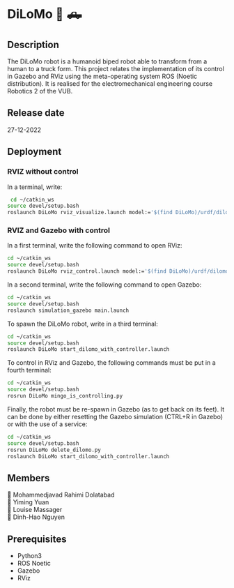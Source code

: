 # DiLoMo :robot: :pickup_truck:

## Description
The DiLoMo robot is a humanoid biped robot able to transform from a human to a truck form.
This project relates the implementation of its control in Gazebo and RViz using the meta-operating system ROS (Noetic distribution).
It is realised for the electromechanical engineering course Robotics 2 of the VUB.

## Release date
27-12-2022

## Deployment

### RVIZ without control
In a terminal, write:

```bash
 cd ~/catkin_ws
source devel/setup.bash
roslaunch DiLoMo rviz_visualize.launch model:='$(find DiLoMo)/urdf/dilomo.urdf'
```
### RVIZ and Gazebo with control
In a first terminal, write the following command to open RViz:

```bash
cd ~/catkin_ws
source devel/setup.bash
roslaunch DiLoMo rviz_control.launch model:='$(find DiLoMo)/urdf/dilomo.urdf'
```
In a second terminal, write the following command to open Gazebo:

```bash
cd ~/catkin_ws
source devel/setup.bash
roslaunch simulation_gazebo main.launch
```

To spawn the DiLoMo robot, write in a third terminal:
```bash
cd ~/catkin_ws
source devel/setup.bash
roslaunch DiLoMo start_dilomo_with_controller.launch
```

To control in RViz and Gazebo, the following commands must be put in a  fourth terminal:
```bash
cd ~/catkin_ws
source devel/setup.bash
rosrun DiLoMo mingo_is_controlling.py
```

Finally, the robot must be re-spawn in Gazebo (as to get back on its feet). It can be done by either resetting the Gazebo simulation (CTRL+R in Gazebo) or with the use of a service:
```bash
cd ~/catkin_ws
source devel/setup.bash
rosrun DiLoMo delete_dilomo.py
roslaunch DiLoMo start_dilomo_with_controller.launch
```

## Members
:boy: Mohammedjavad Rahimi Dolatabad <br />
:boy: Yiming Yuan <br />
:girl: Louise Massager <br />
:boy: Dinh-Hao Nguyen <br />

## Prerequisites
- Python3 <br />
- ROS Noetic <br />
- Gazebo <br />
- RViz <br />
